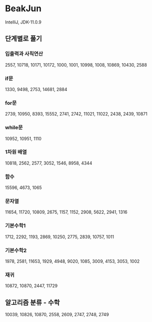 # BeakJun
IntelliJ, JDK-11.0.9

## 단계별로 풀기
### 입출력과 사칙연산
2557, 10718, 10171, 10172, 1000, 1001, 10998, 1008, 10869, 10430, 2588

### if문
1330, 9498, 2753, 14681, 2884

### for문
2739, 10950, 8393, 15552, 2741, 2742, 11021, 11022, 2438, 2439, 10871

### while문
10952, 10951, 1110

### 1차원 배열
10818, 2562, 2577, 3052, 1546, 8958, 4344

### 함수
15596, 4673, 1065

### 문자열
11654, 11720, 10809, 2675, 1157, 1152, 2908, 5622, 2941, 1316

### 기본수학1
1712, 2292, 1193, 2869, 10250, 2775, 2839, 10757, 1011

### 기본수학2
1978, 2581, 11653, 1929, 4948, 9020, 1085, 3009, 4153, 3053, 1002

### 재귀
10872, 10870, 2447, 11729

## 알고리즘 분류 - 수학
10039, 10826, 10870, 2558, 2609, 2747, 2748, 2749
